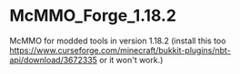 # McMMO_Forge_1.18.2
McMMO for modded tools in version 1.18.2 (install this too https://www.curseforge.com/minecraft/bukkit-plugins/nbt-api/download/3672335 or it won't work.)
